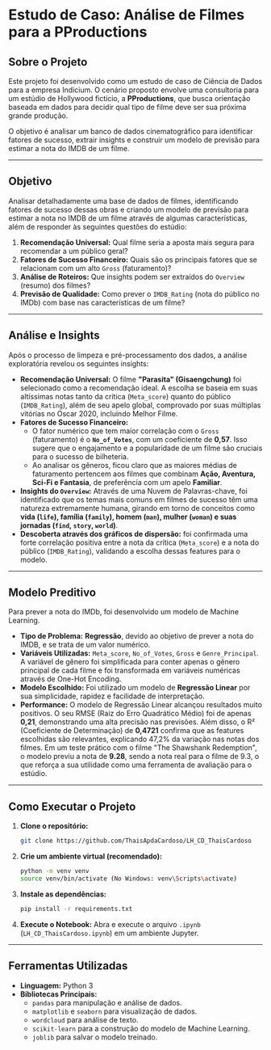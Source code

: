 # Estudo de Caso: Análise de Filmes para a PProductions

## Sobre o Projeto

Este projeto foi desenvolvido como um estudo de caso de Ciência de Dados para a empresa Indicium. O cenário proposto envolve uma consultoria para um estúdio de Hollywood fictício, a **PProductions**, que busca orientação baseada em dados para decidir qual tipo de filme deve ser sua próxima grande produção.

O objetivo é analisar um banco de dados cinematográfico para identificar fatores de sucesso, extrair insights e construir um modelo de previsão para estimar a nota do IMDB de um filme.

---

## Objetivo

Analisar detalhadamente uma base de dados de filmes, identificando fatores de sucesso dessas obras e criando um modelo de previsão para estimar a nota no IMDB de um filme através de algumas características, além de responder às seguintes questões do estúdio:

1.  **Recomendação Universal:** Qual filme seria a aposta mais segura para recomendar a um público geral?
2.  **Fatores de Sucesso Financeiro:** Quais são os principais fatores que se relacionam com um alto `Gross` (faturamento)?
3.  **Análise de Roteiros:** Que insights podem ser extraídos do `Overview` (resumo) dos filmes?
4.  **Previsão de Qualidade:** Como prever o `IMDB_Rating` (nota do público no IMDb) com base nas características de um filme?

---

## Análise e Insights

Após o processo de limpeza e pré-processamento dos dados, a análise exploratória revelou os seguintes insights:

* **Recomendação Universal:** O filme **"Parasita" (Gisaengchung)** foi selecionado como a recomendação ideal. A escolha se baseia em suas altíssimas notas tanto da crítica (`Meta_score`) quanto do público (`IMDB_Rating`), além de seu apelo global, comprovado por suas múltiplas vitórias no Oscar 2020, incluindo Melhor Filme.
* **Fatores de Sucesso Financeiro:**
    * O fator numérico que tem maior correlação com o `Gross` (faturamento) é o **`No_of_Votes`**, com um coeficiente de **0,57**. Isso sugere que o engajamento e a popularidade de um filme são cruciais para o sucesso de bilheteria.
    * Ao analisar os gêneros, ficou claro que as maiores médias de faturamento pertencem aos filmes que combinam **Ação, Aventura, Sci-Fi e Fantasia**, de preferência com um apelo **Familiar**.
* **Insights do `Overview`:** Através de uma Nuvem de Palavras-chave, foi identificado que os temas mais comuns em filmes de sucesso têm uma natureza extremamente humana, girando em torno de conceitos como **vida (`life`), família (`family`), homem (`man`), mulher (`woman`) e suas jornadas (`find`, `story`, `world`)**.
* **Descoberta através dos gráficos de dispersão:** foi confirmada uma forte correlação positiva entre a nota da crítica (`Meta_score`) e a nota do público (`IMDB_Rating`), validando a escolha dessas features para o modelo.

---

## Modelo Preditivo

Para prever a nota do IMDb, foi desenvolvido um modelo de Machine Learning.

* **Tipo de Problema:** **Regressão**, devido ao objetivo de prever a nota do IMDB, e se trata de um valor numérico.
* **Variáveis Utilizadas:** `Meta_score`, `No_of_Votes`, `Gross` e `Genre_Principal`. A variável de gênero foi simplificada para conter apenas o gênero principal de cada filme e foi transformada em variáveis numéricas através de One-Hot Encoding.
* **Modelo Escolhido:** Foi utilizado um modelo de **Regressão Linear** por sua simplicidade, rapidez e facilidade de interpretação.
* **Performance:** O modelo de Regressão Linear alcançou resultados muito positivos. O seu RMSE (Raiz do Erro Quadrático Médio) foi de apenas **0,21**, demonstrando uma alta precisão nas previsões. Além disso, o R² (Coeficiente de Determinação) de **0,4721** confirma que as features escolhidas são relevantes, explicando 47,2% da variação nas notas dos filmes. Em um teste prático com o filme "The Shawshank Redemption", o modelo previu a nota de **9.28**, sendo a nota real para o filme de 9.3, o que reforça a sua utilidade como uma ferramenta de avaliação para o estúdio.

---

## Como Executar o Projeto

1. **Clone o repositório:**
    ```bash
    git clone https://github.com/ThaisApdaCardoso/LH_CD_ThaisCardoso
    ```
2.  **Crie um ambiente virtual (recomendado):**
    ```bash
    python -m venv venv
    source venv/bin/activate (No Windows: venv\Scripts\activate)
    ```
3.  **Instale as dependências:**
    ```bash
    pip install -r requirements.txt
    ```
4.  **Execute o Notebook:** Abra e execute o arquivo `.ipynb` (`LH_CD_ThaisCardoso.ipynb`) em um ambiente Jupyter.

---

## Ferramentas Utilizadas

* **Linguagem:** Python 3
* **Bibliotecas Principais:**
    * `pandas` para manipulação e análise de dados.
    * `matplotlib` e `seaborn` para visualização de dados.
    * `wordcloud` para análise de texto.
    * `scikit-learn` para a construção do modelo de Machine Learning.
    * `joblib` para salvar o modelo treinado.
